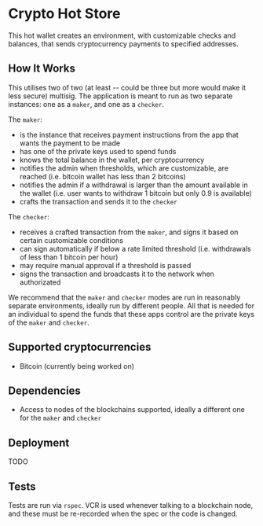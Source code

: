 # Crypto Hot Store

This hot wallet creates an environment, with customizable checks and balances, that sends cryptocurrency payments to specified addresses.

## How It Works

This utilises two of two (at least -- could be three but more would make it less secure) multisig. The application is meant to run as two separate instances: one as a `maker`, and one as a `checker`.

The `maker`:

- is the instance that receives payment instructions from the app that wants the payment to be made
- has one of the private keys used to spend funds
- knows the total balance in the wallet, per cryptocurrency
- notifies the admin when thresholds, which are customizable, are reached (i.e. bitcoin wallet has less than 2 bitcoins)
- notifies the admin if a withdrawal is larger than the amount available in the wallet (i.e. user wants to withdraw 1 bitcoin but only 0.9 is available)
- crafts the transaction and sends it to the `checker`

The `checker`:

- receives a crafted transaction from the `maker`, and signs it based on certain customizable conditions
- can sign automatically if below a rate limited threshold (i.e. withdrawals of less than 1 bitcoin per hour)
- may require manual approval if a threshold is passed
- signs the transaction and broadcasts it to the network when authorizated

We recommend that the `maker` and `checker` modes are run in reasonably separate environments, ideally run by different people. All that is needed for an individual to spend the funds that these apps control are the private keys of the `maker` and `checker`.

## Supported cryptocurrencies

- Bitcoin (currently being worked on)

## Dependencies

- Access to nodes of the blockchains supported, ideally a different one for the `maker` and `checker`

## Deployment

TODO

## Tests

Tests are run via `rspec`. VCR is used whenever talking to a blockchain node, and these must be re-recorded when the spec or the code is changed.
